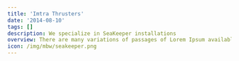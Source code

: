 ```yaml
---
title: 'Imtra Thrusters'
date: '2014-08-10'
tags: []
description: We specialize in SeaKeeper installations
overview: There are many variations of passages of Lorem Ipsum available, injected generators on the  embarrassing hidden in the middle all the dictionary of  randomised words which don’t look even slightly distracted by these distribution of letters, as opposed to using  Content here, content here making it look like readable English. Many desktop publishing packages and web page editors there many variation of passages of Lorem Ipsum available, but the majority have suffered alteration in some form, by injected humour or randomised words which don’t look even slightly believable. If you are anything embarrassing hidden in the middle of text.
icon: /img/mbw/seakeeper.png
---
```

